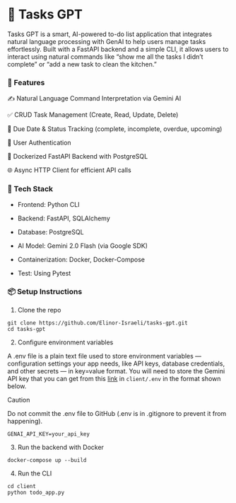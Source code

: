 # 🧠 Tasks GPT

Tasks GPT is a smart, AI-powered to-do list application that integrates natural language processing with GenAI to help users manage tasks effortlessly. Built with a FastAPI backend and a simple CLI, it allows users to interact using natural commands like “show me all the tasks I didn’t complete” or “add a new task to clean the kitchen.”

### 🚀 Features

✍️ Natural Language Command Interpretation via Gemini AI

✅ CRUD Task Management (Create, Read, Update, Delete)

📅 Due Date & Status Tracking (complete, incomplete, overdue, upcoming)

🔐 User Authentication

🐳 Dockerized FastAPI Backend with PostgreSQL

🌐 Async HTTP Client for efficient API calls

### 🧱 Tech Stack
- Frontend:  Python CLI 

- Backend: FastAPI, SQLAlchemy

- Database: PostgreSQL

- AI Model: Gemini 2.0 Flash (via Google SDK)

- Containerization: Docker, Docker-Compose

- Test: Using Pytest

### 📦 Setup Instructions
1. Clone the repo
```
git clone https://github.com/Elinor-Israeli/tasks-gpt.git
cd tasks-gpt
```
2. Configure environment variables
   
A .env file is a plain text file used to store environment variables — configuration settings your app needs, like API keys, database credentials, and other secrets — in key=value format. You will need to store the Gemini API key that you can get from this [link](https://ai.google.dev/gemini-api/docs/api-key?hl=he "link") in `client/.env` in the format shown below.
> [!CAUTION]
> Do not commit the .env file to GitHub (.env is in .gitignore to prevent it from happening).

```
GENAI_API_KEY=your_api_key
```
3. Run the backend with Docker
```
docker-compose up --build
```
4. Run the CLI
```
cd client
python todo_app.py

```

[comment]: <> (docker run --name my-postgres -e POSTGRES_USER=elinor -e POSTGRES_PASSWORD=elinor123 -e POSTGRES_DB=ToDoApp_DB -p 5432:5432 -d postgres)
[comment]: <> (docker build -t fastapi .)
[comment]: <> (docker run -d -p 8000:8000 fastapi)
